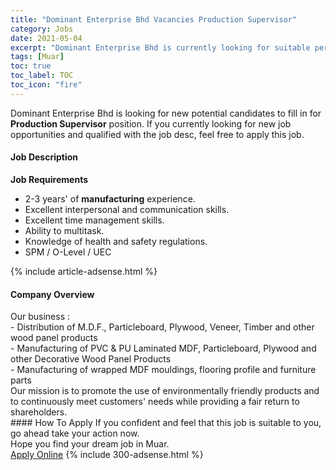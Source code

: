 ```yaml
---
title: "Dominant Enterprise Bhd Vacancies Production Supervisor" 
category: Jobs 
date: 2021-05-04 
excerpt: "Dominant Enterprise Bhd is currently looking for suitable person to fill in the Production Supervisor which based in Muar" 
tags: [Muar] 
toc: true 
toc_label: TOC 
toc_icon: "fire" 
--- 
```


<p>Dominant Enterprise Bhd is looking for new potential candidates to fill in for <b>Production Supervisor</b> position. If you currently looking for new job opportunities and qualified with the job desc, feel free to apply this job.
</p><div><div><h4>Job Description</h4></div><div><div><span><div><p><strong>Job Requirements</strong></p><ul><li>2-3 years' of&#160;<strong>manufacturing</strong>&#160;experience.</li><li>Excellent interpersonal and communication skills.</li><li>Excellent time management skills.</li><li>Ability to multitask.</li><li>Knowledge of health and safety regulations.</li><li>SPM / O-Level / UEC</li></ul></div></span></div></div></div> 
{% include article-adsense.html %} 
<div><div><h4>Company Overview</h4></div><div><div><span><div><div>Our business :</div>
<div>- Distribution of M.D.F., Particleboard, Plywood, Veneer, Timber and other wood panel products</div>
<div>- Manufacturing of PVC &amp; PU Laminated MDF, Particleboard, Plywood and other Decorative Wood Panel Products</div>
<div>- Manufacturing of wrapped MDF mouldings, flooring profile and furniture parts&#160;</div>
<div>Our mission is to promote the use of environmentally friendly products and to continuously meet customers' needs while providing a fair return to shareholders.</div></div></span></div></div></div> 
#### How To Apply 
If you confident and feel that this job is suitable to you, go ahead take your action now. <br/> 
Hope you find your dream job in Muar. <br/> 
<a href="https://www.jobstreet.com.my/en/job/production-supervisor-4556004?jobId=jobstreet-my-job-4556004&" class="btn btn--info" target="_blank" rel="nofollow noopenner">Apply Online</a> 
{% include 300-adsense.html %} 